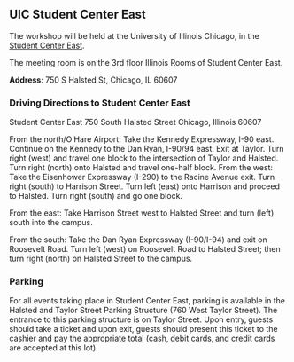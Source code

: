 ## UIC Student Center East

The workshop will be held at the University of Illinois Chicago, in the [Student Center East](https://sa.uic.edu/).

The meeting room is on the 3rd floor Illinois Rooms of Student Center East.

**Address**: 750 S Halsted St, Chicago, IL 60607


### Driving Directions to Student Center East

Student Center East
750 South Halsted Street
Chicago,  Illinois 60607

 
From the north/O’Hare Airport: Take the Kennedy Expressway‚ I-90 east. Continue on the Kennedy to the Dan Ryan‚ I-90/94 east. Exit at Taylor. Turn right (west) and travel one block to the intersection of Taylor and Halsted. Turn right (north) onto Halsted and travel one-half block.
From the west: Take the Eisenhower Expressway (I-290) to the Racine Avenue exit. Turn right (south) to Harrison Street. Turn left (east) onto Harrison and proceed to Halsted. Turn right (south) and go one block.

From the east: Take Harrison Street west to Halsted Street and turn (left) south into the campus.

From the south: Take the Dan Ryan Expressway (I-90/I-94) and exit on Roosevelt Road. Turn left (west) on Roosevelt Road to Halsted Street; then turn right (north) on Halsted Street to the campus.
 
### Parking 
For all events taking place in Student Center East‚ parking is available in the Halsted and Taylor Street Parking Structure (760 West Taylor Street). The entrance to this parking structure is on Taylor Street. Upon entry‚ guests should take a ticket and upon exit‚ guests should present this ticket to the cashier and pay the appropriate total (cash‚ debit cards‚ and credit cards are accepted at this lot).

